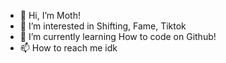 - 👋 Hi, I’m Moth!
- 👀 I’m interested in Shifting, Fame, Tiktok
- 🌱 I’m currently learning How to code on Github!
- 📫 How to reach me idk

<!---
JamieJellyLol/JamieJellyLol is a ✨ special ✨ repository because its `README.md` (this file) appears on your GitHub profile.
You can click the Preview link to take a look at your changes.
--->
